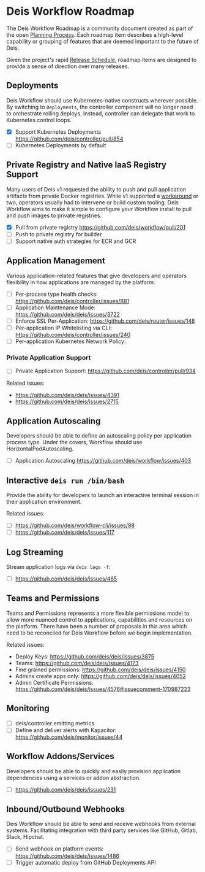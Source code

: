 # Deis Workflow Roadmap

The Deis Workflow Roadmap is a community document created as part of the open
[Planning Process](planning-process.md).  Each roadmap item describes a high-level capability or
grouping of features that are deemed important to the future of Deis.

Given the project's rapid [Release Schedule](releases.md), roadmap
items are designed to provide a sense of direction over many releases.

## Deployments

Deis Workflow should use Kubernetes-native constructs wherever possible. By
switching to `Deployments`, the controller component will no longer need to
orchestrate rolling deploys. Instead, controller can delegate that work to
Kubernetes control loops.

* [X] Support Kubernetes Deployments <https://github.com/deis/controller/pull/854>
* [ ] Kubernetes Deployments by default

## Private Registry and Native IaaS Registry Support

Many users of Deis v1 requested the ability to push and pull application
artifacts from private Docker registries. While v1 supported a
[workaround](https://github.com/deis/deis/issues/2232) or two, operators
usually had to intervene or build custom tooling. Deis Workflow aims to make it
simple to configure your Workflow install to pull and push images to private
registries.

* [X] Pull from private registry <https://github.com/deis/workflow/pull/201>
* [ ] Push to private registry for builder
* [ ] Support native auth strategies for ECR and GCR

## Application Management

Various application-related features that give developers and operators
flexibility in how applications are managed by the platform:

* [ ] Per-process type health checks: <https://github.com/deis/controller/issues/881>
* [ ] Application Maintenance Mode: <https://github.com/deis/deis/issues/3722>
* [ ] Enforce SSL Per-Application: <https://github.com/deis/router/issues/148>
* [ ] Per-application IP Whitelisting via CLI: <https://github.com/deis/controller/issues/240>
* [ ] Per-application Kubernetes Network Policy:

### Private Application Support

* [ ] Private Application Support: <https://github.com/deis/controller/pull/934>

Related issues:

* <https://github.com/deis/deis/issues/4391>
* <https://github.com/deis/deis/issues/2715>

## Application Autoscaling

Developers should be able to define an autoscaling policy per application
process type. Under the covers, Workflow should use HorizontalPodAutoscaling.

* [ ] Application Autoscaling <https://github.com/deis/workflow/issues/403>

## Interactive `deis run /bin/bash`

Provide the ability for developers to launch an interactive terminal session in
their application environment.

Related issues:

* [ ] <https://github.com/deis/workflow-cli/issues/98>
* [ ] <https://github.com/deis/deis/issues/117>

## Log Streaming

Stream application logs via `deis logs -f`:

* [ ] <https://github.com/deis/deis/issues/465>

## Teams and Permissions

Teams and Permissions represents a more flexible permissions model to allow
more nuanced control to applications, capabilities and resources on the
platform. There have been a number of proposals in this area which need to be
reconciled for Deis Workflow before we begin implementation.

Related issues:

* Deploy Keys: <https://github.com/deis/deis/issues/3875>
* Teams: <https://github.com/deis/deis/issues/4173>
* Fine grained permissions: <https://github.com/deis/deis/issues/4150>
* Admins create apps only: <https://github.com/deis/deis/issues/4052>
* Admin Certificate Permissions: <https://github.com/deis/deis/issues/4576#issuecomment-170987223>

## Monitoring

* [ ] deis/controller emitting metrics
* [ ] Define and deliver alerts with Kapacitor: <https://github.com/deis/monitor/issues/44>

## Workflow Addons/Services

Developers should be able to quickly and easily provision application
dependencies using a services or addon abstraction.

* [ ] <https://github.com/deis/deis/issues/231>

## Inbound/Outbound Webhooks

Deis Workflow should be able to send and receive webhooks from external
systems. Facilitating integration with third party services like GitHub,
Gitlab, Slack, Hipchat.

* [ ] Send webhook on platform events: <https://github.com/deis/deis/issues/1486>
* [ ] Trigger automatic deploy from GitHub Deployments API
